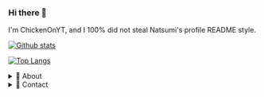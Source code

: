 ### Hi there 👋

I'm ChickenOnYT, and I 100% did not steal Natsumi's profile README style.

[![Github stats](https://github-readme-stats.vercel.app/api?username=ChickenOnYT&count_private=true&show_icons=true&hide=stars)](https://github.com/anuraghazra/github-readme-stats)

[![Top Langs](https://github-readme-stats.vercel.app/api/top-langs/?username=ChickenOnYT&layout=compact)](https://github.com/anuraghazra/github-readme-stats)

<details>
  <summary>🌟 About</summary>
    I can code in JavaScript, HTML, CSS, PHP, and C#, and I've been into web development for about 4 years now. I make YouTube videos about Prodigy Math Game, and I've been helping ProdigyMathGameHacking for a while now.
 
</details>

<details>
  <summary>📨 Contact</summary>
  
  | | Name | Account |
  | - | ------- | ----- |
  | 💬 | *Discord* | ChickenOnYT#8295
  | ✉ | *Email* | dck.dachickenking@gmail.com
</details>
